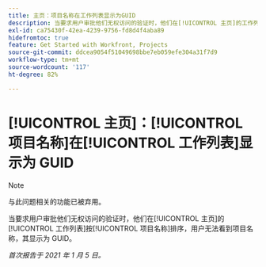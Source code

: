 ```yaml
---
title: 主页：项目名称在工作列表显示为GUID
description: 当要求用户审批他们无权访问的验证时，他们在[!UICONTROL 主页]的工作列表按项目名称排序，用户无法看到项目名称，其显示为 GUID。
exl-id: ca75430f-42ea-4239-9756-fd8d4f4aba89
hidefromtoc: true
feature: Get Started with Workfront, Projects
source-git-commit: ddcea9054f51049698bbe7eb059efe304a31f7d9
workflow-type: tm+mt
source-wordcount: '117'
ht-degree: 82%

---
```


# [!UICONTROL 主页]：[!UICONTROL 项目名称]在[!UICONTROL 工作列表]显示为 GUID

<!--Article created by request-->

>[!NOTE]
>
>与此问题相关的功能已被弃用。

当要求用户审批他们无权访问的验证时，他们在[!UICONTROL 主页]的[!UICONTROL 工作列表]按[!UICONTROL 项目名称]排序，用户无法看到项目名称，其显示为 GUID。

_首次报告于 2021 年 1 月 5 日。_
